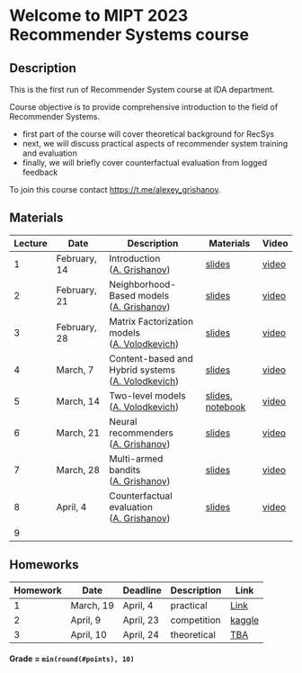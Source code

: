 # Welcome to MIPT 2023 Recommender Systems course

## Description
This is the first run of Recommender System course at IDA department.

Course objective is to provide comprehensive introduction to the field of Recommender Systems.

- first part of the course will cover theoretical background for RecSys
- next, we will discuss practical aspects of recommender system training and evaluation
- finally, we will briefly cover counterfactual evaluation from logged feedback

To join this course contact https://t.me/alexey_grishanov.

## Materials

| Lecture | Date | Description | Materials                                                              | Video                                                 |
|---------|------|-------------|---------------------------------------------------------------------|-------------------------------------------------------|
| 1 | February, 14 | Introduction <br /> ([A. Grishanov](https://github.com/shashist)) | [slides](week_01_introduction/rs_lecture01.pdf)                     | [video](https://www.youtube.com/watch?v=jlw86T4U4hs)  |
| 2 | February, 21 | Neighborhood-Based models <br /> ([A. Grishanov](https://github.com/shashist)) | [slides](week_02_neighbourhood_based/rs_lecture02.pdf)              | [video](https://www.youtube.com/watch?v=TJ90kd4pQ3E)  |
| 3 | February, 28 | Matrix Factorization models <br /> ([A. Volodkevich](https://github.com/monkey0head)) | [slides](week_03_matrix_factorization/rs_lecture03.pdf)             | [video](https://www.youtube.com/watch?v=CTaPrTf89Xc)  |
| 4 | March, 7 | Content-based and Hybrid systems <br /> ([A. Volodkevich](https://github.com/monkey0head)) | [slides](week_04_hybrid/rs_lecture04.pdf)                           | [video](https://www.youtube.com/watch?v=tQS_RKgm9o0)  |
| 5 | March, 14 | Two-level models <br /> ([A. Volodkevich](https://github.com/monkey0head)) | [slides](week_05_multi-stage/rs_lecture05.pdf), [notebook](week_05_multi-stage/recsys_intro_2023.ipynb) | [video](https://www.youtube.com/watch?v=-wyl08Z_foA)  |
| 6 | March, 21 | Neural recommenders <br /> ([A. Grishanov](https://github.com/shashist)) | [slides](week_06_neural_recommenders/rs_lecture06.pdf) |  [video](https://www.youtube.com/watch?v=v5QHslJGoHc) |
| 7 | March, 28 | Multi-armed bandits <br /> ([A. Grishanov](https://github.com/shashist)) |[slides](week_07_bandits/rs_lecture07.pdf) | [video](https://www.youtube.com/watch?v=8EfKHNDBoyA) |
| 8 | April, 4 | Counterfactual evaluation <br /> ([A. Grishanov](https://github.com/shashist)) | [slides](week_08_counterfactual/rs_lecture08.pdf) | [video](https://www.youtube.com/watch?v=pxlp87ya-eQ)|
| 9 |  | |                                                                     |                                                       |



## Homeworks

| Homework | Date       | Deadline          | Description | Link                                  |
|---------|------------|-------------------|--------|---------------------------------------|
| 1 | March, 19 | April, 4 | practical | [Link](homeworks/hw_01/rs_hw01.ipynb) |
| 2 | April, 9  | April, 23 | competition | [kaggle]([homeworks/hw_03/rs_hw03.ipynb](https://www.kaggle.com/t/0800f2ae2090444b9ec0a4c70a293905))          |
| 3 | April, 10  | April, 24 | theoretical | [TBA](homeworks/hw_03/rs_hw03.ipynb)         |

#### Grade = `min(round(#points), 10)`
